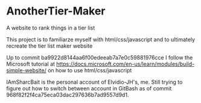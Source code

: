 # AnotherTier-Maker
A website to rank things in a tier list

This project is to familiarze myself with html/css/javascript and to ultimately recreate the tier list maker website

Up to commit ba9922d8144aa6f00edeeab7a7e0c59881976cce I follow the Microsoft tutorial at https://docs.microsoft.com/en-us/learn/modules/build-simple-website/ on how to use html/css/javascript 

IAmSharcBait is the personal account of Elvidio-JH's, me. Still trying to figure out how to switch between account in GitBash as of commit 968f82f2f4ca75eca03dac297636b7ad9557d9d1.
